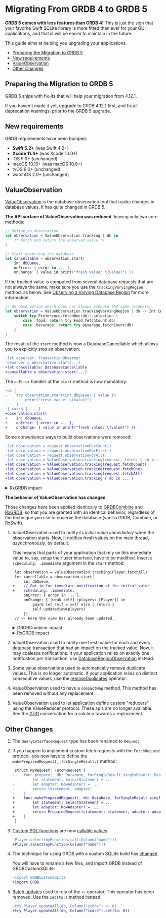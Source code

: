 Migrating From GRDB 4 to GRDB 5
===============================

**GRDB 5 comes with less features than GRDB 4!** This is just the sign that your favorite Swift SQLite library is more fitted than ever for your GUI applications, and that is will be easier to maintain in the future.

This guide aims at helping you upgrading your applications.

- [Preparing the Migration to GRDB 5](#preparing-the-migration-to-grdb-5)
- [New requirements](#new-requirements)
- [ValueObservation](#valueobservation)
- [Other Changes](#other-changes)


## Preparing the Migration to GRDB 5

GRDB 5 ships with fix-its that will help your migration from 4.12.1.

If you haven't made it yet, upgrade to GRDB 4.12.1 first, and fix all deprecation warnings, prior to the GRDB 5 upgrade.


## New requirements

GRDB requirements have been bumped:

- **Swift 5.2+** (was Swift 4.2+)
- **Xcode 11.4+** (was Xcode 10.0+)
- iOS 9.0+ (unchanged)
- macOS 10.10+ (was macOS 10.9+)
- tvOS 9.0+ (unchanged)
- watchOS 2.0+ (unchanged)


## ValueObservation

[ValueObservation] is the database observation tool that tracks changes in database values. It has quite changed in GRDB 5.

**The API surface of ValueObservation was reduced**, leaving only two core methods:

```swift
// Define an observation
let observation = ValueObservation.tracking { db in
    /* fetch and return the observed value */
}

// Start observing the database
let cancellable = observation.start(
    in: dbQueue,
    onError: { error in ... },
    onChange: { value in print("fresh value: \(value)") })
```

If the tracked value is computed from several database requests that are not always the same, make sure you use the `trackingVaryingRegion` method, as below. See [Observing a Varying Database Region] for more information.

```swift
// An observation which does not always execute the same requests:
let observation = ValueObservation.trackingVaryingRegion { db -> Int in
    switch try Preference.fetchOne(db)!.selection {
        case .food: return try Food.fetchCount(db)
        case .beverage: return try Beverage.fetchCount(db)
    }
}
```

The result of the `start` method is now a DatabaseCancellable which allows you to explicitly stop an observation:

```diff
-let observer: TransactionObserver
-observer = observation.start(...)
+let cancellable: DatabaseCancellable
+cancellable = observation.start(...)
```

The `onError` handler of the `start` method is now mandatory:

```diff
-do {
-    try observation.start(in: dbQueue) { value in
-        print("fresh value: \(value)")
-    }
-} catch { ... }
+observation.start(
+    in: dbQueue,
+    onError: { error in ... },
+    onChange: { value in print("fresh value: \(value)") })
```

Some convenience ways to build observations were removed:

```diff
-let observation = request.observationForCount()
-let observation = request.observationForFirst()
-let observation = request.observationForAll()
-let observation = ValueObservation.tracking(request, fetch: { db in ... })
+let observation = ValueObservation.tracking(request.fetchCount)
+let observation = ValueObservation.tracking(request.fetchOne)
+let observation = ValueObservation.tracking(request.fetchAll)
+let observation = ValueObservation.tracking { db in ... }
```

<details>
    <summary>RxGRDB impact</summary>

```diff
-request.rx.observeCount(in: dbQueue)
-request.rx.observeFirst(in: dbQueue)
-request.rx.observeAll(in: dbQueue)
+ValueObservation.tracking(request.fetchCount).rx.observe(in: dbQueue)
+ValueObservation.tracking(request.fetchOne).rx.observe(in: dbQueue)
+ValueObservation.tracking(request.fetchAll).rx.observe(in: dbQueue)
```

</details>

**The behavior of ValueObservation has changed**.

Those changes have been applied identically to [GRDBCombine] and [RxGRDB], so that you are granted with an identical behavior, regardless of the technique you use to observe the database (vanilla GRDB, Combine, or RxSwift).

1. ValueObservation used to notify its initial value *immediately* when the observation starts. Now, it notifies fresh values on the main thread, *asynchronously*, by default.
    
    This means that parts of your application that rely on this immediate value to, say, setup their user interface, have to be modified. Insert a `scheduling: .immediate` argument in the `start` method:
    
    ```diff
     let observation = ValueObservation.tracking(Player.fetchAll)
     let cancellable = observation.start(
         in: dbQueue,
    +    // Opt in for immediate notification of the initial value
    +    scheduling: .immediate,
         onError: { error in ... },
         onChange: { [weak self] (players: [Player]) in
             guard let self = self else { return }
             self.updateView(players)
         })
     // <- Here the view has already been updated.
    ```
    
    <details>
        <summary>GRDBCombine impact</summary>
    
    ```diff
     let observation = ValueObservation.tracking(Player.fetchAll)
     let cancellable = observation
         .publisher(in: dbQueue)
    +    // Opt in for immediate notification of the initial value
    +    .scheduling(.immediate)
         .sink(...)
    ```
    
    </details>
    
    <details>
        <summary>RxGRDB impact</summary>
    
    ```diff
     let observation = ValueObservation.tracking(Player.fetchAll)
     let disposable = observation
         .rx.observe(in: dbQueue)
    +    // Opt in for immediate notification of the initial value
    +    .scheduling(.immediate)
         .subscribe(...)
    ```
    
    </details>

2. ValueObservation used to notify one fresh value for each and every database transaction that had an impact on the tracked value. Now, it may coalesce notifications. It your application relies on exactly one notification per transaction, use [DatabaseRegionObservation] instead.

3. Some value observations used to automatically remove duplicate values. This is no longer automatic. If your application relies on distinct consecutive values, use the [removeDuplicates] operator.

4. ValueObservation used to have a `compactMap` method. This method has been removed without any replacement.

5. ValueObservation used to let application define custom "reducers" using the ValueReducer protocol. These apis are no longer available. See the [#731](https://github.com/groue/GRDB.swift/pull/731) conversation for a solution towards a replacement.


## Other Changes

1. The `QueryInterfaceRequest` type has been renamed to `Request`.

2. If you happen to implement custom fetch requests with the `FetchRequest` protocol, you now have to define the `makePreparedRequest(_:forSingleResult:)` method:
    
    ```diff
     struct MyRequest: FetchRequest {
    -    func prepare(_ db: Database, forSingleResult singleResult: Bool) throws -> (SelectStatement, RowAdapter?) {
    -        let statement: SelectStatement = ...
    -        let adapter: RowAdapter? = ...
    -        return (statement, adapter)
    -    }
    +    func makePreparedRequest(_ db: Database, forSingleResult singleResult: Bool) throws -> PreparedRequest
    +        let statement: SelectStatement = ...
    +        let adapter: RowAdapter? = ...
    +        return PreparedRequest(statement: statement, adapter: adapter)
    +    }
     }
    ```

3. [Custom SQL functions] are now [callable values](https://github.com/apple/swift-evolution/blob/master/proposals/0253-callable.md):
    
    ```diff
    -Player.select(myFunction.call(Column("name")))
    +Player.select(myFunction(Column("name")))
    ```

4. The technique for using GRDB with a custom SQLite build has [changed](CustomSQLiteBuilds.md).
    
    You will have to rename a few files, and import GRDB instead of GRDBCustomSQLite:
    
    ```diff
    -import GRDBCustomSQLite
    +import GRDB
    ```

5. [Batch updates] used to rely of the `<-` operator. This operator has been removed. Use the `set(to:)` method instead:
    
    ```diff
    -try Player.updateAll(db, Column("score") <- 0)
    +try Player.updateAll(db, Column("score").set(to: 0))
    ```


[ValueObservation]: ../README.md#valueobservation
[DatabaseRegionObservation]: ../README.md#databaseregionobservation
[RxGRDB]: http://github.com/RxSwiftCommunity/RxGRDB
[GRDBCombine]: http://github.com/groue/GRDBCombine
[Observing a Varying Database Region]: ../README.md#observing-a-varying-database-region
[removeDuplicates]: ../README.md#valueobservationremoveduplicates
[Custom SQL functions]: ../README.md#custom-sql-functions
[Batch updates]: ../README.md#update-requests
